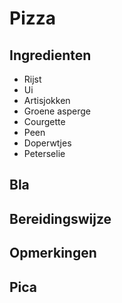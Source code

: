 # Pizza

## Ingredienten

  * Rijst
  * Ui
  * Artisjokken
  * Groene asperge
  * Courgette
  * Peen
  * Doperwtjes
  * Peterselie

## Bla

## Bereidingswijze

## Opmerkingen

## Pica

